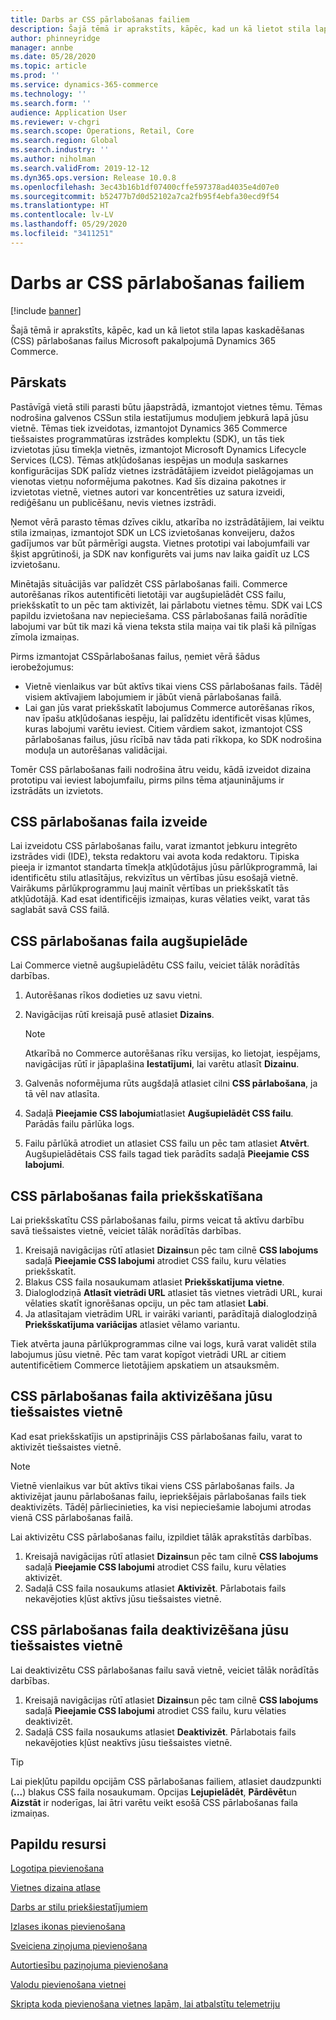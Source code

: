 ```yaml
---
title: Darbs ar CSS pārlabošanas failiem
description: Šajā tēmā ir aprakstīts, kāpēc, kad un kā lietot stila lapas kaskadēšanas (CSS) pārlabošanas failus Microsoft pakalpojumā Dynamics 365 Commerce.
author: phinneyridge
manager: annbe
ms.date: 05/28/2020
ms.topic: article
ms.prod: ''
ms.service: dynamics-365-commerce
ms.technology: ''
ms.search.form: ''
audience: Application User
ms.reviewer: v-chgri
ms.search.scope: Operations, Retail, Core
ms.search.region: Global
ms.search.industry: ''
ms.author: niholman
ms.search.validFrom: 2019-12-12
ms.dyn365.ops.version: Release 10.0.8
ms.openlocfilehash: 3ec43b16b1df07400cffe597378ad4035e4d07e0
ms.sourcegitcommit: b52477b7d0d52102a7ca2fb95f4ebfa30ecd9f54
ms.translationtype: HT
ms.contentlocale: lv-LV
ms.lasthandoff: 05/29/2020
ms.locfileid: "3411251"
---
```

# <a name="work-with-css-override-files"></a>Darbs ar CSS pārlabošanas failiem


[!include [banner](includes/banner.md)]

Šajā tēmā ir aprakstīts, kāpēc, kad un kā lietot stila lapas kaskadēšanas (CSS) pārlabošanas failus Microsoft pakalpojumā Dynamics 365 Commerce.

## <a name="overview"></a>Pārskats

Pastāvīgā vietā stili parasti būtu jāapstrādā, izmantojot vietnes tēmu. Tēmas nodrošina galvenos CSSun stila iestatījumus moduļiem jebkurā lapā jūsu vietnē. Tēmas tiek izveidotas, izmantojot Dynamics 365 Commerce tiešsaistes programmatūras izstrādes komplektu (SDK), un tās tiek izvietotas jūsu tīmekļa vietnēs, izmantojot Microsoft Dynamics Lifecycle Services (LCS). Tēmas atkļūdošanas iespējas un moduļa saskarnes konfigurācijas SDK palīdz vietnes izstrādātājiem izveidot pielāgojamas un vienotas vietņu noformējuma pakotnes. Kad šīs dizaina pakotnes ir izvietotas vietnē, vietnes autori var koncentrēties uz satura izveidi, rediģēšanu un publicēšanu, nevis vietnes izstrādi.

Ņemot vērā parasto tēmas dzīves ciklu, atkarība no izstrādātājiem, lai veiktu stila izmaiņas, izmantojot SDK un LCS izvietošanas konveijeru, dažos gadījumos var būt pārmērīgi augsta. Vietnes prototipi vai labojumfaili var šķist apgrūtinoši, ja SDK nav konfigurēts vai jums nav laika gaidīt uz LCS izvietošanu.

Minētajās situācijās var palīdzēt CSS pārlabošanas faili. Commerce autorēšanas rīkos autentificēti lietotāji var augšupielādēt CSS failu, priekšskatīt to un pēc tam aktivizēt, lai pārlabotu vietnes tēmu. SDK vai LCS papildu izvietošana nav nepieciešama. CSS pārlabošanas failā norādītie labojumi var būt tik mazi kā viena teksta stila maiņa vai tik plaši kā pilnīgas zīmola izmaiņas.

Pirms izmantojat CSSpārlabošanas failus, ņemiet vērā šādus ierobežojumus:

- Vietnē vienlaikus var būt aktīvs tikai viens CSS pārlabošanas fails. Tādēļ visiem aktīvajiem labojumiem ir jābūt vienā pārlabošanas failā.
- Lai gan jūs varat priekšskatīt labojumus Commerce autorēšanas rīkos, nav īpašu atkļūdošanas iespēju, lai palīdzētu identificēt visas kļūmes, kuras labojumi varētu ieviest. Citiem vārdiem sakot, izmantojot CSS pārlabošanas failus, jūsu rīcībā nav tāda pati rīkkopa, ko SDK nodrošina moduļa un autorēšanas validācijai.

Tomēr CSS pārlabošanas faili nodrošina ātru veidu, kādā izveidot dizaina prototipu vai ieviest labojumfailu, pirms pilns tēma atjauninājums ir izstrādāts un izvietots.

## <a name="create-a-css-override-file"></a>CSS pārlabošanas faila izveide

Lai izveidotu CSS pārlabošanas failu, varat izmantot jebkuru integrēto izstrādes vidi (IDE), teksta redaktoru vai avota koda redaktoru. Tipiska pieeja ir izmantot standarta tīmekļa atkļūdotājus jūsu pārlūkprogrammā, lai identificētu stilu atlasītājus, rekvizītus un vērtības jūsu esošajā vietnē. Vairākums pārlūkprogrammu ļauj mainīt vērtības un priekšskatīt tās atkļūdotājā. Kad esat identificējis izmaiņas, kuras vēlaties veikt, varat tās saglabāt savā CSS failā.

## <a name="upload-a-css-override-file"></a>CSS pārlabošanas faila augšupielāde

Lai Commerce vietnē augšupielādētu CSS failu, veiciet tālāk norādītās darbības.

1. Autorēšanas rīkos dodieties uz savu vietni.
1. Navigācijas rūtī kreisajā pusē atlasiet **Dizains**.

    > [!NOTE]
    > Atkarībā no Commerce autorēšanas rīku versijas, ko lietojat, iespējams, navigācijas rūtī ir jāpaplašina **Iestatījumi**, lai varētu atlasīt **Dizainu**.

1. Galvenās noformējuma rūts augšdaļā atlasiet cilni **CSS pārlabošana**, ja tā vēl nav atlasīta.
1. Sadaļā **Pieejamie CSS labojumi**atlasiet **Augšupielādēt CSS failu**. Parādās failu pārlūka logs.
1. Failu pārlūkā atrodiet un atlasiet CSS failu un pēc tam atlasiet **Atvērt**. Augšupielādētais CSS fails tagad tiek parādīts sadaļā **Pieejamie CSS labojumi**.

## <a name="preview-a-css-override-file"></a>CSS pārlabošanas faila priekšskatīšana

Lai priekšskatītu CSS pārlabošanas failu, pirms veicat tā aktīvu darbību savā tiešsaistes vietnē, veiciet tālāk norādītās darbības.

1. Kreisajā navigācijas rūtī atlasiet  **Dizains**un pēc tam cilnē **CSS labojums** sadaļā **Pieejamie CSS labojumi** atrodiet CSS failu, kuru vēlaties priekšskatīt.
1. Blakus CSS faila nosaukumam atlasiet **Priekšskatījuma vietne**.
1. Dialoglodziņā **Atlasīt vietrādi URL** atlasiet tās vietnes vietrādi URL, kurai vēlaties skatīt ignorēšanas opciju, un pēc tam atlasiet **Labi**.
1. Ja atlasītajam vietrādim URL ir vairāki varianti, parādītajā dialoglodziņā **Priekšskatījuma variācijas** atlasiet vēlamo variantu.

Tiek atvērta jauna pārlūkprogrammas cilne vai logs, kurā varat validēt stila labojumus jūsu vietnē. Pēc tam varat kopīgot vietrādi URL ar citiem autentificētiem Commerce lietotājiem apskatiem un atsauksmēm.

## <a name="activate-a-css-override-file-on-your-live-site"></a>CSS pārlabošanas faila aktivizēšana jūsu tiešsaistes vietnē

Kad esat priekšskatījis un apstiprinājis CSS pārlabošanas failu, varat to aktivizēt tiešsaistes vietnē.

> [!NOTE]
> Vietnē vienlaikus var būt aktīvs tikai viens CSS pārlabošanas fails. Ja aktivizējat jaunu pārlabošanas failu, iepriekšējais pārlabošanas fails tiek deaktivizēts. Tādēļ pārliecinieties, ka visi nepieciešamie labojumi atrodas vienā CSS pārlabošanas failā.

Lai aktivizētu CSS pārlabošanas failu, izpildiet tālāk aprakstītās darbības.

1. Kreisajā navigācijas rūtī atlasiet  **Dizains**un pēc tam cilnē **CSS labojums** sadaļā **Pieejamie CSS labojumi** atrodiet CSS failu, kuru vēlaties aktivizēt.
1. Sadaļā CSS faila nosaukums atlasiet **Aktivizēt**. Pārlabotais fails nekavējoties kļūst aktīvs jūsu tiešsaistes vietnē.

## <a name="deactivate-a-css-override-file-on-your-live-site"></a>CSS pārlabošanas faila deaktivizēšana jūsu tiešsaistes vietnē

Lai deaktivizētu CSS pārlabošanas failu savā vietnē, veiciet tālāk norādītās darbības.

1. Kreisajā navigācijas rūtī atlasiet  **Dizains**un pēc tam cilnē **CSS labojums** sadaļā **Pieejamie CSS labojumi** atrodiet CSS failu, kuru vēlaties deaktivizēt.
1. Sadaļā CSS faila nosaukums atlasiet **Deaktivizēt**. Pārlabotais fails nekavējoties kļūst neaktīvs jūsu tiešsaistes vietnē.

> [!TIP]
> Lai piekļūtu papildu opcijām CSS pārlabošanas failiem, atlasiet daudzpunkti (**...**) blakus CSS faila nosaukumam. Opcijas **Lejupielādēt**, **Pārdēvēt**un **Aizstāt** ir noderīgas, lai ātri varētu veikt esošā CSS pārlabošanas faila izmaiņas.

## <a name="additional-resources"></a>Papildu resursi

[Logotipa pievienošana](add-logo.md)

[Vietnes dizaina atlase](select-site-theme.md)

[Darbs ar stilu priekšiestatījumiem](style-presets.md)

[Izlases ikonas pievienošana](add-favicon.md)

[Sveiciena ziņojuma pievienošana](add-welcome-message.md)

[Autortiesību paziņojuma pievienošana](add-copyright-notice.md)

[Valodu pievienošana vietnei](add-languages-to-site.md)

[Skripta koda pievienošana vietnes lapām, lai atbalstītu telemetriju](add-telemetry.md)
